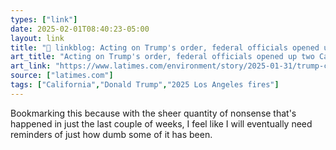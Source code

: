 ```yaml
---
types: ["link"]
date: 2025-02-01T08:40:23-05:00
layout: link
title: "🔗 linkblog: Acting on Trump's order, federal officials opened up two California dams'"
art_title: "Acting on Trump's order, federal officials opened up two California dams"
art_link: "https://www.latimes.com/environment/story/2025-01-31/trump-california-dams-opened-up"
source: ["latimes.com"]
tags: ["California","Donald Trump","2025 Los Angeles fires"]
---
```

Bookmarking this because with the sheer quantity of nonsense that's happened in just the last couple of weeks, I feel like I will eventually need reminders of just how dumb some of it has been.
